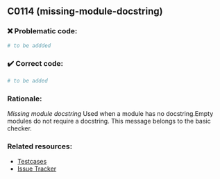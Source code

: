## C0114 (missing-module-docstring)

### :x: Problematic code:

```python
# to be addded
```

### :heavy_check_mark: Correct code:

```python
# to be added
```

### Rationale:

 *Missing module docstring*
  Used when a module has no docstring.Empty modules do not require a docstring.
  This message belongs to the basic checker.



### Related resources:

- [Testcases](#)
- [Issue Tracker](https://github.com/PyCQA/pylint/issues?q=is%3Aissue+%22missing-module-docstring%22+OR+%22C0114%22)

